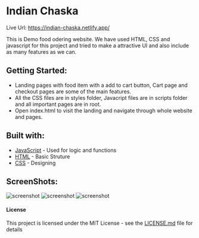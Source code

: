 # Indian Chaska
Live Url: https://indian-chaska.netlify.app/

This is Demo food odering website. We have used HTML, CSS and javascript for this project and tried to make a attractive UI and also include as many features as we can. 

## Getting Started:
- Landing pages with food item with a add to cart button, Cart page and checkout pages are some of the main features.
- All the CSS files are in styles folder, Javacript files are in scripts folder and all important pages are in root.
- Open index.html to visit the landing and navigate through whole website and pages.


## Built with:
* [JavaScript](https://developer.mozilla.org/en-US/docs/Web/JavaScript) - Used for logic and functions
* [HTML](https://maven.apache.org/) - Basic Struture
* [CSS](https://developer.mozilla.org/en-US/docs/Web/HTML) - Designing

## ScreenShots:
![screenshot](https://i.postimg.cc/ZqVydWYc/indian-Chaska-1.jpg)
![screenshot](https://i.postimg.cc/cJsnCRWC/indian-Chaska-2.jpg)
![screenshot](https://i.postimg.cc/bw0nq6K4/indian-Chaska-3.jpg)

#### License

This project is licensed under the MIT License - see the [LICENSE.md](LICENSE.md) file for details
